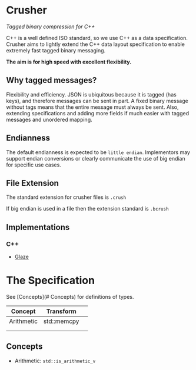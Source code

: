 # Crusher
*Tagged binary compression for C++*

C++ is a well defined ISO standard, so we use C++ as a data specification. Crusher aims to lightly extend the C++ data layout specification to enable extremely fast tagged binary messaging.

**The aim is for high speed with excellent flexibility.**

## Why tagged messages?

Flexibility and efficiency. JSON is ubiquitous because it is tagged (has keys), and therefore messages can be sent in part. A fixed binary message without tags means that the entire message must always be sent. Also, extending specifications and adding more fields if much easier with tagged messages and unordered mapping.

## Endianness

The default endianness is expected to be `little endian`. Implementors may support endian conversions or clearly communicate the use of big endian for specific use cases.

## File Extension

The standard extension for crusher files is `.crush`

If big endian is used in a file then the extension standard is `.bcrush`

## Implementations

### C++

- [Glaze](https://github.com/stephenberry/glaze)

# The Specification

See [Concepts](# Concepts) for definitions of types.

| Concept    | Transform   |      |
| ---------- | ----------- | ---- |
| Arithmetic | std::memcpy |      |
|            |             |      |
|            |             |      |

## Concepts

- Arithmetic: `std::is_arithmetic_v`
